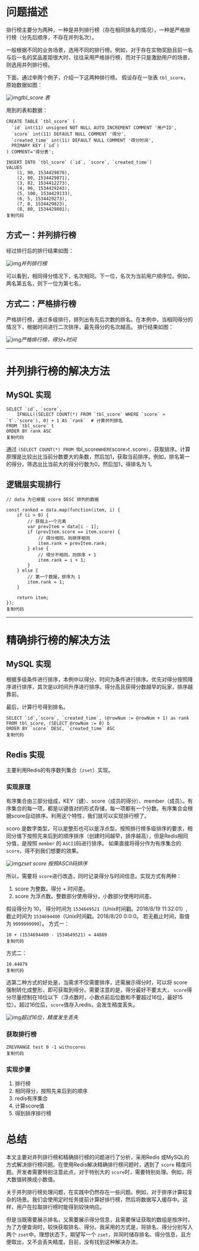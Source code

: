# 问题描述

排行榜主要分为两种，一种是并列排行榜（存在相同排名的情况），一种是严格排行榜（分先后顺序，不存在并列名次）。

一般根据不同的业务场景，选用不同的排行榜。例如，对于存在实物奖励且前一名与后一名的奖品差距很大时，往往采用严格排行榜，而对于只是激励用户的场景，则选用并列排行榜。

下面，通过举两个例子，介绍一下这两种排行榜。
 假设存在一张表 `tbl_score`，原始数据如图：
 

![img](https://p1-jj.byteimg.com/tos-cn-i-t2oaga2asx/gold-user-assets/2018/8/23/1656712316851bba~tplv-t2oaga2asx-watermark.awebp)*tbl_score 表*

用到的表和数据：

```
CREATE TABLE `tbl_score` (
  `id` int(11) unsigned NOT NULL AUTO_INCREMENT COMMENT '用户ID',
  `score` int(11) DEFAULT NULL COMMENT '得分',
  `created_time` int(11) DEFAULT NULL COMMENT '得分时间',
  PRIMARY KEY (`id`)
) COMMENT='得分表';

INSERT INTO `tbl_score` (`id`, `score`, `created_time`)
VALUES
    (1, 90, 1534429870),
    (2, 80, 1534429871),
    (3, 82, 1534412273),
    (4, 96, 1534429243),
    (5, 100, 1534429133),
    (6, 5, 1534429273),
    (7, 8, 1534429823),
    (8, 80, 1534429801);
复制代码
```

## 方式一：并列排行榜

经过排行后的排行结果如图：


![img](https://p1-jj.byteimg.com/tos-cn-i-t2oaga2asx/gold-user-assets/2018/8/23/16567123166c7af0~tplv-t2oaga2asx-watermark.awebp)*并列排行榜*

可以看到，相同得分情况下，名次相同。下一位，名次为当前用户顺序位。例如，两名第五名，则下一位为第七名，

## 方式二：严格排行榜

严格排行榜，通过多级排行，排列出有先后次数的排名。在本例中，当相同得分的情况下，根据时间进行二次排序，最先得分的名次越高。 排行结果如图：


![img](https://p1-jj.byteimg.com/tos-cn-i-t2oaga2asx/gold-user-assets/2018/8/23/16567123167bc3a9~tplv-t2oaga2asx-watermark.awebp)*严格排行榜，得分+时间*

------

# 并列排行榜的解决方法

## MySQL 实现

```
SELECT `id`, `score`,
    IFNULL((SELECT COUNT(*) FROM `tbl_score` WHERE `score` > `t`.`score`), 0) + 1 AS `rank`  # 计算并列排名
FROM `tbl_score` t
ORDER BY rank ASC
复制代码
```

通过 `(SELECT COUNT(*) FROM `tbl_score` WHERE `score` > `t`.`score`)`，获取排序。计算原理是比较出比当前分数要大的条数，然后加1，获取当前排序。例如，排名第一的得分，筛选出比当前大的得分行数为0，然后加1，得排名为 1。

## 逻辑层实现排行

```
// data 为已根据 score DESC 排列的数据

const ranked = data.map(function(item, i) {
    if (i > 0) {
        // 获取上一个元素
        var prevItem = data[i - 1];
        if (prevItem.score == item.score) {
            // 得分相同，则排序相同
            item.rank = prevItem.rank;
        } else {
            // 得分不相同，则排序 + 1
            item.rank = i + 1;
        }
    } else {
        // 第一个数据，排序为 1
        item.rank = 1;
    }

    return item;
});
复制代码
```

------

# 精确排行榜的解决方法

## MySQL 实现

根据多级条件进行排序，本例中以得分、时间为条件进行排序。优先对得分按照降序进行排序，其次是以时间升序进行排序。得分高且获得分数越早的玩家，排序越靠前。

最后，计算行号得到排名。

```
SELECT `id`,`score`, `created_time`, (@rowNum := @rowNum + 1) as rank
FROM tbl_score, (SELECT @rowNum := 0) b
ORDER BY `score` DESC, `created_time` ASC
复制代码
```

## Redis 实现

主要利用Redis的有序数列集合（`zset`）实现。

### 实现原理

有序集合由三部分组成，KEY（键）、score（成员的得分）、member（成员）。有序集合的每一项，都是以键值对的形式存储，每一项都有一个分数。有序集合会根据score自动排序。利用这个特性，我们就可以实现排行榜了。

scoro 是数字类型，可以是整形也可以是浮点型。按照排行榜多级排序的要求，相同分值下按照先来后到的顺序排序（创建时间越早，排序越高），但是Redis相同分值，是按照 `member` 的 `ASCII`码进行排序。
 如果直接将得分作为有序集合的 `score`，得不到我们想要的效果。

![img](https://p1-jj.byteimg.com/tos-cn-i-t2oaga2asx/gold-user-assets/2018/8/23/1656712316820a1f~tplv-t2oaga2asx-watermark.awebp)*zset score 按照ASCII码排序*

所以，需要将 `score`进行改造，同时记录得分与时间信息。实现方式有两种：

1. score 为整数。得分 + 时间差。
2. score 为浮点数。整数部分使用得分，小数部分使用时间差。

假设得分为 10， 得分时间为 `1534649521`（Unix时间戳。2018/8/19 11:32:01）, 截止时间为 `1534694400`（Unix时间戳。2018/8/20 0:0:0。 若无截止时间，取值为 `9999999999`）。
 方式一：

```
10 + (1534694400 - 1534649521) = 44889
复制代码
```

方式二：

```
10.44879
复制代码
```

选第二种方式的好处是，当需求不仅需要排序，还需展示得分时，可以将 score 强制转化成整形，即可获取到得分。需要注意的是，得分最好不要太大， `score`得分尽量控制在16位以下（浮点数时，小数点前后位数和不要超过16位，最好15位）。超过16位后，`score`值存入redis，会发生精度丢失。
 

![img](https://p1-jj.byteimg.com/tos-cn-i-t2oaga2asx/gold-user-assets/2018/8/23/1656712339b2b6de~tplv-t2oaga2asx-watermark.awebp)*超过16位，精度发生丢失*

### 获取排行榜

```
ZREVRANGE test 0 -1 withscores
复制代码
```

### 实现步骤

1. 排行榜
2. 相同得分，按照先来后到的顺序
3. redis有序集合
4. 计算score值
5. 得到排序排行榜

# 总结

本文主要对并列排行榜和精确排行榜的问题进行了分析，采用Redis 或MySQL的方式解决排行榜问题。在使用Redis解决精确排行榜问题时，遇到了 `score` 精度问题。开发者需要特别注意此点，对于特别大的 `score`时，需要特别处理。例如，将大数值转换成小数值。

关于并列排行榜处理问题，在实践中仍然存在一些问题。例如，对于排序计算较复杂的场景。我们会使用定时任务提前计算好排行榜，然后将数据写入缓存中。这样，用户在拉取排行榜时能得到较快响应。

但是当既需要展示排名，又需要展示得分信息，且需要保证获取的数组是按序时，为了方便查询时，较快获取排名、得分。我采用的方式是，将排名、得分分别写入两个 `zset`中。理想状态下，期望写一个 `zset`，并同时储存排名、得分信息，且方便取出，又不会丢失精度。目前，没有找到这种解决办法。